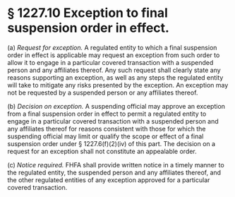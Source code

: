 # § 1227.10   Exception to final suspension order in effect.

(a) *Request for exception.* A regulated entity to which a final suspension order in effect is applicable may request an exception from such order to allow it to engage in a particular covered transaction with a suspended person and any affiliates thereof. Any such request shall clearly state any reasons supporting an exception, as well as any steps the regulated entity will take to mitigate any risks presented by the exception. An exception may not be requested by a suspended person or any affiliates thereof.


(b) *Decision on exception.* A suspending official may approve an exception from a final suspension order in effect to permit a regulated entity to engage in a particular covered transaction with a suspended person and any affiliates thereof for reasons consistent with those for which the suspending official may limit or qualify the scope or effect of a final suspension order under § 1227.6(f)(2)(iv) of this part. The decision on a request for an exception shall not constitute an appealable order.


(c) *Notice required.* FHFA shall provide written notice in a timely manner to the regulated entity, the suspended person and any affiliates thereof, and the other regulated entities of any exception approved for a particular covered transaction.




